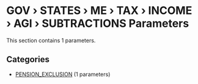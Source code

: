 # GOV › STATES › ME › TAX › INCOME › AGI › SUBTRACTIONS Parameters

This section contains 1 parameters.

## Categories

- [PENSION_EXCLUSION](pension_exclusion/index.md) (1 parameters)

